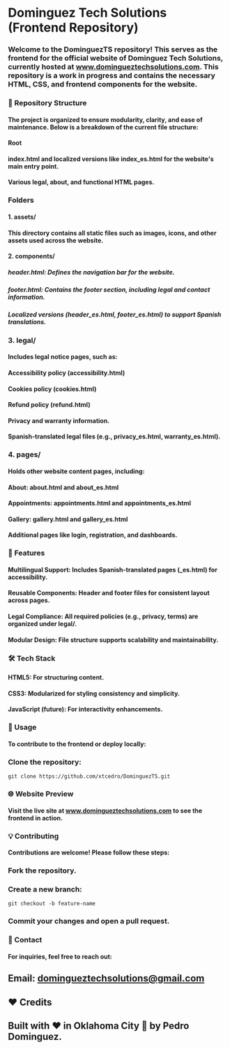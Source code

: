 # Dominguez Tech Solutions (Frontend Repository)

### Welcome to the DominguezTS repository! This serves as the frontend for the official website of Dominguez Tech Solutions, currently hosted at www.domingueztechsolutions.com. This repository is a work in progress and contains the necessary HTML, CSS, and frontend components for the website.

### 📂 Repository Structure
#### The project is organized to ensure modularity, clarity, and ease of maintenance. Below is a breakdown of the current file structure:

#### Root
#### index.html and localized versions like index_es.html for the website's main entry point.

#### Various legal, about, and functional HTML pages.

### Folders

#### 1. assets/
#### This directory contains all static files such as images, icons, and other assets used across the website.

#### 2. components/
##### header.html: Defines the navigation bar for the website.
##### footer.html: Contains the footer section, including legal and contact information.
##### Localized versions (header_es.html, footer_es.html) to support Spanish translations.

### 3. legal/
#### Includes legal notice pages, such as:
#### Accessibility policy (accessibility.html)
#### Cookies policy (cookies.html)
#### Refund policy (refund.html)
#### Privacy and warranty information.
#### Spanish-translated legal files (e.g., privacy_es.html, warranty_es.html).

### 4. pages/
#### Holds other website content pages, including:
#### About: about.html and about_es.html
#### Appointments: appointments.html and appointments_es.html
#### Gallery: gallery.html and gallery_es.html
#### Additional pages like login, registration, and dashboards.

### 🌟 Features
#### Multilingual Support: Includes Spanish-translated pages (_es.html) for accessibility.
#### Reusable Components: Header and footer files for consistent layout across pages.
#### Legal Compliance: All required policies (e.g., privacy, terms) are organized under legal/.
#### Modular Design: File structure supports scalability and maintainability.

### 🛠️ Tech Stack
#### HTML5: For structuring content.
#### CSS3: Modularized for styling consistency and simplicity.
#### JavaScript (future): For interactivity enhancements.

### 🚀 Usage
#### To contribute to the frontend or deploy locally:

### Clone the repository:

```
git clone https://github.com/xtcedro/DominguezTS.git
```

### 🌐 Website Preview
#### Visit the live site at www.domingueztechsolutions.com to see the frontend in action.

### 💡 Contributing
#### Contributions are welcome! Please follow these steps:

### Fork the repository.

### Create a new branch:

```
git checkout -b feature-name
```

### Commit your changes and open a pull request.

### 📧 Contact
#### For inquiries, feel free to reach out:

## Email: domingueztechsolutions@gmail.com

## ❤️ Credits
## Built with ❤️ in Oklahoma City 🌆 by Pedro Dominguez.
